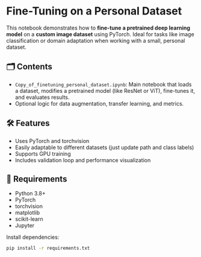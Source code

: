 # Fine-Tuning on a Personal Dataset 

This notebook demonstrates how to **fine-tune a pretrained deep learning model** on a **custom image dataset** using PyTorch. Ideal for tasks like image classification or domain adaptation when working with a small, personal dataset.

## 🗂️ Contents

- `Copy_of_finetuning_personal_dataset.ipynb`: Main notebook that loads a dataset, modifies a pretrained model (like ResNet or ViT), fine-tunes it, and evaluates results.
- Optional logic for data augmentation, transfer learning, and metrics.

## 🛠️ Features

- Uses PyTorch and torchvision
- Easily adaptable to different datasets (just update path and class labels)
- Supports GPU training
- Includes validation loop and performance visualization

## 🧰 Requirements

- Python 3.8+
- PyTorch
- torchvision
- matplotlib
- scikit-learn
- Jupyter

Install dependencies:

```bash
pip install -r requirements.txt

